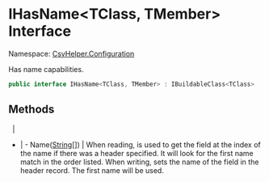 # IHasName<TClass, TMember> Interface

Namespace: [CsvHelper.Configuration](/api/CsvHelper.Configuration)

Has name capabilities.

```cs
public interface IHasName<TClass, TMember> : IBuildableClass<TClass>
```

## Methods
&nbsp; | &nbsp;
- | -
Name([String[]](https://docs.microsoft.com/en-us/dotnet/api/system.string[])) | When reading, is used to get the field at the index of the name if there was a header specified. It will look for the first name match in the order listed. When writing, sets the name of the field in the header record. The first name will be used.
